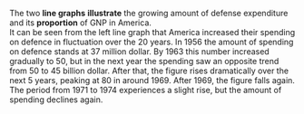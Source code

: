 The two **line graphs** **illustrate** the growing amount of defense expenditure and its **proportion** of GNP in America.  
It can be seen from the left line graph that America increased their spending on defence in fluctuation over the 20 years. In 1956 the amount of spending on defence stands at 37 million dollar. By 1963 this number increased gradually to 50, but in the next year the spending saw an opposite trend from 50 to 45 billion dollar. After that, the figure rises dramatically over the next 5 years, peaking at 80 in around 1969. After 1969, the figure falls again. The period from 1971 to 1974 experiences a slight rise, but the amount of spending declines again. 

